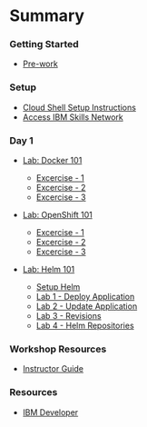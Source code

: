 # Summary

<!-- Rules of SUMMARY.md are here: https://docs.gitbook.com/integrations/github/content-configuration#summary -->
<!-- All headings MUST be THREE hashmarks (###) -->
<!-- Indented bullets (4 spaces) will make the first line be a section -->

### Getting Started

* [Pre-work](pre-work/README.md)

### Setup

* [Cloud Shell Setup Instructions](pre-work/README.md)
* [Access IBM Skills Network](pre-work/skillsNetwork.md)

### Day 1
 
* [Lab: Docker 101](generatedContent/docker101/README.md)
    * [Excercise - 1](generatedContent/docker101/Lab1/README.md)
    * [Excercise - 2](generatedContent/docker101/Lab2/README.md)
    * [Excercise - 3](generatedContent/docker101/Lab3/README.md)

* [Lab: OpenShift 101](generatedContent/kube101/README.md)
    * [Excercise - 1](generatedContent/kube101/Lab1/README.md)
    * [Excercise - 2](generatedContent/kube101/Lab2/README.md)
    * [Excercise - 3](generatedContent/kube101/Lab3/README.md)

* [Lab: Helm 101](generatedContent/helm101/README.md)
    * [Setup Helm](helm-setup/README.md)
    * [Lab 1 - Deploy Application](generatedContent/helm101/Lab1/README.md)
    * [Lab 2 - Update Application](generatedContent/helm101/Lab2/README.md)
    * [Lab 3 - Revisions](generatedContent/helm101/Lab3/README.md)
    * [Lab 4 - Helm Repositories](generatedContent/helm101/Lab4/README.md)

### Workshop Resources

* [Instructor Guide](admin-guide/README.md)

### Resources

* [IBM Developer](https://developer.ibm.com)
